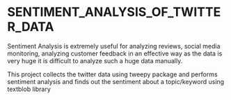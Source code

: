 # SENTIMENT_ANALYSIS_OF_TWITTER_DATA
Sentiment Analysis is extremely useful for analyzing reviews, social media monitoring, 
analyzing customer feedback in an effective way as the data is very huge it is difficult to analyze 
such a huge data manually.

This project collects the twitter data using tweepy package and 
performs sentiment analysis and finds out the sentiment about a topic/keyword 
using textblob library
